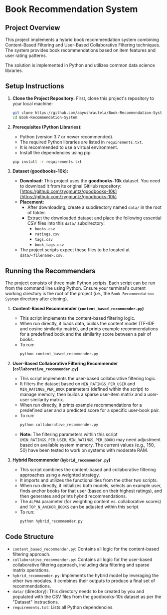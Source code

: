 # Book Recommendation System

## Project Overview

This project implements a hybrid book recommendation system combining Content-Based Filtering and User-Based Collaborative Filtering techniques. The system provides book recommendations based on item features and user rating patterns.

The solution is implemented in Python and utilizes common data science libraries.

## Setup Instructions

1.  **Clone the Project Repository:**
    First, clone this project's repository to your local machine:
    ```bash
    git clone https://github.com/aayushrautela/Book-Recommendation-System.git
    cd Book-Recommendation-System
    ```

2.  **Prerequisites (Python Libraries):**
    * Python (version 3.7 or newer recommended).
    * The required Python libraries are listed in `requirements.txt`.
    * It is recommended to use a virtual environment.
    * Install the dependencies using pip:
    ```bash
    pip install -r requirements.txt
    ```

3.  **Dataset (goodbooks-10k):**
    * **Download:** This project uses the **goodbooks-10k** dataset. You need to download it from its original GitHub repository:
        [https://github.com/zygmuntz/goodbooks-10k](https://github.com/zygmuntz/goodbooks-10k)
    * **Placement:**
        * After downloading, create a subdirectory named `data/` in the root of folder.
        * Extract the downloaded dataset and place the following essential CSV files into this `data/` subdirectory:
            * `books.csv`
            * `ratings.csv`
            * `tags.csv`
            * `book_tags.csv`
    * The project scripts expect these files to be located at `data/<filename>.csv`.

## Running the Recommenders

The project consists of three main Python scripts. Each script can be run from the command line using Python. Ensure your terminal's current working directory is the root of the project (i.e., the `Book-Recommendation-System` directory after cloning).

1.  **Content-Based Recommender (`content_based_recommender.py`)**
    * This script implements the content-based filtering logic.
    * When run directly, it loads data, builds the content model (TF-IDF and cosine similarity matrix), and prints example recommendations for a predefined book and the similarity score between a pair of books.
    * To run:
        ```bash
        python content_based_recommender.py
        ```

2.  **User-Based Collaborative Filtering Recommender (`collaborative_recommender.py`)**
    * This script implements the user-based collaborative filtering logic.
    * It filters the dataset based on `MIN_RATINGS_PER_USER` and `MIN_RATINGS_PER_BOOK` parameters (defined within the script) to manage memory, then builds a sparse user-item matrix and a user-user similarity matrix.
    * When run directly, it prints example recommendations for a predefined user and a predicted score for a specific user-book pair.
    * To run:
        ```bash
        python collaborative_recommender.py
        ```
    * **Note:** The filtering parameters within this script (`MIN_RATINGS_PER_USER`, `MIN_RATINGS_PER_BOOK`) may need adjustment based on available system memory. The current values (e.g., 150, 50) have been tested to work on systems with moderate RAM.

3.  **Hybrid Recommender (`hybrid_recommender.py`)**
    * This script combines the content-based and collaborative filtering approaches using a weighted strategy.
    * It imports and utilizes the functionalities from the other two scripts.
    * When run directly, it initializes both models, selects an example user, finds anchor books for that user (based on their highest ratings), and then generates and prints hybrid recommendations.
    * The `ALPHA` parameter (for weighting content vs. collaborative scores) and `TOP_N_ANCHOR_BOOKS` can be adjusted within this script.
    * To run:
        ```bash
        python hybrid_recommender.py
        ```

## Code Structure

* `content_based_recommender.py`: Contains all logic for the content-based filtering approach.
* `collaborative_recommender.py`: Contains all logic for the user-based collaborative filtering approach, including data filtering and sparse matrix operations.
* `hybrid_recommender.py`: Implements the hybrid model by leveraging the other two modules. It combines their outputs to produce a final set of recommendations.
* `data/` (directory): This directory needs to be created by you and populated with the CSV files from the goodbooks-10k dataset as per the "Dataset" instructions.
* `requirements.txt`: Lists all Python dependencies.